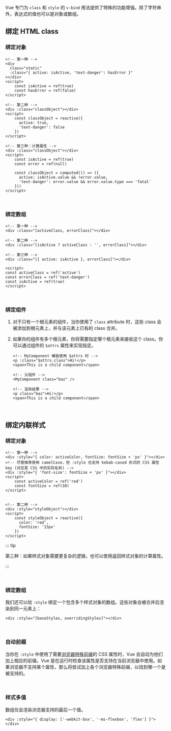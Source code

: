 Vue 专门为 `class` 和 `style` 的 `v-bind` 用法提供了特殊的功能增强。除了字符串外，表达式的值也可以是对象或数组。



## 绑定 HTML class

### 绑定对象

```vue
<!-- 第一种 -->
<div
  class="static"
  :class="{ active: isActive, 'text-danger': hasError }"
></div>
<script>
    const isActive = ref(true)
    const hasError = ref(false)
</script>

<!-- 第二种 -->
<div :class="classObject"></div>
<script>
    const classObject = reactive({
      active: true,
      'text-danger': false
    })
</script>

<!-- 第三种：计算属性 -->
<div :class="classObject"></div>
<script>
	const isActive = ref(true)
	const error = ref(null)

    const classObject = computed(() => ({
      active: isActive.value && !error.value,
      'text-danger': error.value && error.value.type === 'fatal'
    }))
</script>
```

<br />



### 绑定数组

```vue
<!-- 第一种 -->
<div :class="[activeClass, errorClass]"></div>

<!-- 第二种 -->
<div :class="[isActive ? activeClass : '', errorClass]"></div>

<!-- 第三种 -->
<div :class="[{ active: isActive }, errorClass]"></div>

<script>
const activeClass = ref('active')
const errorClass = ref('text-danger')
const isActive = ref(true)
</script>
```

<br />



### 绑定组件

1. 对于只有一个根元素的组件，当你使用了 `class` attribute 时，这些 class 会被添加到根元素上，并与该元素上已有的 class 合并。

2. 如果你的组件有多个根元素，你将需要指定哪个根元素来接收这个 class。你可以通过组件的 `$attrs` 属性来实现指定。

   ```vue
   <!-- MyComponent 模板使用 $attrs 时 -->
   <p :class="$attrs.class">Hi!</p>
   <span>This is a child component</span>
   
   <!-- 父组件 -->
   <MyComponent class="baz" />
   
   <!-- 渲染结果 -->
   <p class="baz">Hi!</p>
   <span>This is a child component</span>
   ```

<br />



## 绑定内联样式

### 绑定对象

```vue
<!-- 第一种 -->
<div :style="{ color: activeColor, fontSize: fontSize + 'px' }"></div>
<!-- 尽管推荐使用 camelCase，但 :style 也支持 kebab-cased 形式的 CSS 属性 key (对应其 CSS 中的实际名称) -->
<div :style="{ 'font-size': fontSize + 'px' }"></div>
<script>
	const activeColor = ref('red')
	const fontSize = ref(30)
</script>


<!-- 第二种 -->
<div :style="styleObject"></div>
<script>
	const styleObject = reactive({
      color: 'red',
      fontSize: '13px'
    })
</script>
```

::: tip

第三种：如果样式对象需要更复杂的逻辑，也可以使用返回样式对象的计算属性。

:::

<br />



### 绑定数组

我们还可以给 `:style` 绑定一个包含多个样式对象的数组。这些对象会被合并后渲染到同一元素上：

```vue
<div :style="[baseStyles, overridingStyles]"></div>
```

<br />



### 自动前缀

当你在 `:style` 中使用了需要[浏览器特殊前缀](https://developer.mozilla.org/en-US/docs/Glossary/Vendor_Prefix)的 CSS 属性时，Vue 会自动为他们加上相应的前缀。Vue 是在运行时检查该属性是否支持在当前浏览器中使用。如果浏览器不支持某个属性，那么将尝试加上各个浏览器特殊前缀，以找到哪一个是被支持的。

<br />



### 样式多值

数组仅会渲染浏览器支持的最后一个值。

```vue
<div :style="{ display: ['-webkit-box', '-ms-flexbox', 'flex'] }"></div>
```

